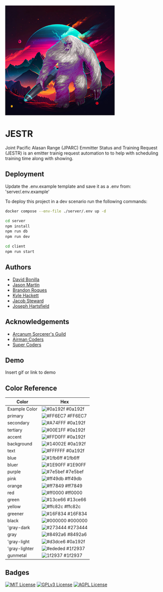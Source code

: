 ![Logo](https://github.com/Arcanum-Sorcerer-s-Guild/JESTR/blob/master/client/src/Login/yeti2.png?raw=true)

# JESTR

Joint Pacific Alasan Range (JPARC) Emmitter Status and Training Request (JESTR) is an emitter trainig request automation to to help with scheduling training time along with showing.

## Deployment

Update the .env.example template and save it as a .env from: 'server/.env.example'

To deploy this project in a dev scenario run the following commands:

```bash
docker compose --env-file ./server/.env up -d
```

```bash
cd server
npm install
npm run db
npm run dev
```

```bash
cd client
npm run start
```

## Authors

- [David Bonilla](https://github.com/ddbonilla)
- [Jason Martin](https://github.com/JasonMartin85)
- [Brandon Roques](https://github.com/Brandon-Roques)
- [Kyle Hackett](https://github.com/hackek)
- [Jacob Steward](https://github.com/JacobTheEldest)
- [Joseph Hartsfield](https://github.com/Harkerfield)

## Acknowledgements

- [Arcanum Sorcerer's Guild](https://github.com/orgs/Arcanum-Sorcerer-s-Guild/)
- [Airman Coders](https://airmencoders.us/)
- [Super Coders](https://supracoders.us/)

## Demo

Insert gif or link to demo

## Color Reference

| Color         | Hex                                                              |
| ------------- | ---------------------------------------------------------------- |
| Example Color | ![#0a192f](https://via.placeholder.com/10/0a192f?text=+) #0a192f |
| primary       | ![#FF6EC7](https://via.placeholder.com/10/FF6EC7?text=+) #FF6EC7 |
| secondary     | ![#A74FFF](https://via.placeholder.com/10/0a192f?text=+) #0a192f |
| tertiary      | ![#00E1FF](https://via.placeholder.com/10/0a192f?text=+) #0a192f |
| accent        | ![#FFD0FF](https://via.placeholder.com/10/0a192f?text=+) #0a192f |
| background    | ![#14002E](https://via.placeholder.com/10/0a192f?text=+) #0a192f |
| text          | ![#FFFFFF](https://via.placeholder.com/10/0a192f?text=+) #0a192f |
| blue          | ![#1fb6ff](https://via.placeholder.com/10/1fb6ff?text=+) #1fb6ff |
| bluer         | ![#1E90FF](https://via.placeholder.com/10/1E90FF?text=+) #1E90FF |
| purple        | ![#7e5bef](https://via.placeholder.com/10/7e5bef?text=+) #7e5bef |
| pink          | ![#ff49db](https://via.placeholder.com/10/ff49db?text=+) #ff49db |
| orange        | ![#ff7849](https://via.placeholder.com/10/ff7849?text=+) #ff7849 |
| red           | ![#ff0000](https://via.placeholder.com/10/ff0000?text=+) #ff0000 |
| green         | ![#13ce66](https://via.placeholder.com/10/13ce66?text=+) #13ce66 |
| yellow        | ![#ffc82c](https://via.placeholder.com/10/ffc82c?text=+) #ffc82c |
| greener       | ![#16F834](https://via.placeholder.com/10/16F834?text=+) #16F834 |
| black         | ![#000000](https://via.placeholder.com/10/000000?text=+) #000000 |
| 'gray-dark    | ![#273444](https://via.placeholder.com/10/273444?text=+) #273444 |
| gray          | ![#8492a6](https://via.placeholder.com/10/8492a6?text=+) #8492a6 |
| 'gray-light   | ![#d3dce6](https://via.placeholder.com/10/0a192f?text=+) #0a192f |
| 'gray-lighter | ![#ededed](https://via.placeholder.com/10/1f2937?text=+) #1f2937 |
| gunmetal      | ![1f2937](https://via.placeholder.com/10/1f2937?text=+) #1f2937  |

## Badges

[![MIT License](https://img.shields.io/badge/License-MIT-green.svg)](https://choosealicense.com/licenses/mit/)
[![GPLv3 License](https://img.shields.io/badge/License-GPL%20v3-yellow.svg)](https://opensource.org/licenses/)
[![AGPL License](https://img.shields.io/badge/license-AGPL-blue.svg)](http://www.gnu.org/licenses/agpl-3.0)
